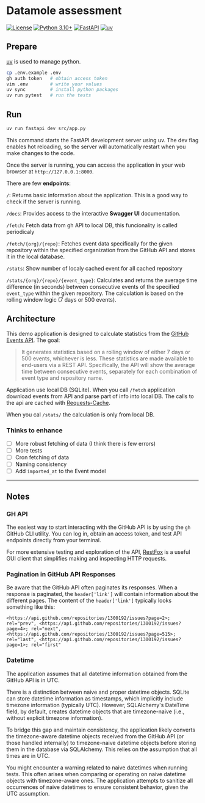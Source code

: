 # Datamole assessment

[![License](https://img.shields.io/badge/License-MIT-yellow.svg)](https://opensource.org/licenses/MIT)
[![Python 3.10+](https://img.shields.io/badge/python-3.10+-blue.svg)](https://www.python.org/downloads/release/python-3100/)
[![FastAPI](https://img.shields.io/badge/FastAPI-0055FF?style=flat-square&logo=fastapi)](https://fastapi.tiangolo.com/)
[![uv](https://img.shields.io/badge/built%20with-uv-blueviolet)](https://astral.sh/blog/uv)

## Prepare

[uv](https://docs.astral.sh/uv/) is used to manage python.

```bash
cp .env.example .env
gh auth token   # obtain access token
vim .env        # write your values
uv sync         # install python packages
uv run pytest   # run the tests
```

## Run

```bash
uv run fastapi dev src/app.py
```

This command starts the FastAPI development server using uv. The dev flag enables hot reloading, so the server will automatically restart when you make changes to the code.

Once the server is running, you can access the application in your web browser at `http://127.0.0.1:8000`.

There are few **endpoints**:

`/`: Returns basic information about the application. This is a good way to check if the server is running.

`/docs`: Provides access to the interactive **Swagger UI** documentation.

`/fetch`: Fetch data from gh API to local DB, this funcionality is called periodicaly

`/fetch/{org}/{repo}`: Fetches event data specifically for the given repository within the specified organization from the GitHub API and stores it in the local database.

`/stats`: Show number of localy cached event for all cached repository

`/stats/{org}/{repo}/{event_type}`: Calculates and returns the average time difference (in seconds) between consecutive events of the specified `event_type` within the given repository. The calculation is based on the rolling window logic (7 days or 500 events).

## Architecture

This demo application is designed to calculate statistics from the [GitHub Events API](https://docs.github.com/en/rest/using-the-rest-api/github-event-types?apiVersion=2022-11-28). The goal:

> It generates statistics based on a rolling window of either 7 days or 500 events, whichever is less. These statistics are made available to end-users via a REST API. Specifically, the API will show the average time between consecutive events, separately for each combination of event type and repository name.

Application use local DB (SQLite). When you call `/fetch` application download
events from API and parse part of info into local DB. The calls to the api are cached with [Requests-Cache](https://requests-cache.readthedocs.io/en/stable/index.html).

When you cal `/stats/` the calculation is only from local DB.

### Thinks to enhance

- [ ] More robust fetching of data (I think there is few errors)
- [ ] More tests
- [ ] Cron fetching of data
- [ ] Naming consistency
- [ ] Add `imported_at` to the Event model

---

## Notes

### GH API

The easiest way to start interacting with the GitHub API is by using the `gh` GitHub CLI utility. You can log in, obtain an access token, and test API endpoints directly from your terminal.

For more extensive testing and exploration of the API, [RestFox](https://restfox.dev/) is a useful GUI client that simplifies making and inspecting HTTP requests.

### Pagination in GitHub API Responses

Be aware that the GitHub API often paginates its responses. When a response is paginated, the `header['link']` will contain information about the different pages. The content of the `header['link']` typically looks something like this:

```text
<https://api.github.com/repositories/1300192/issues?page=2>; rel="prev", <https://api.github.com/repositories/1300192/issues?page=4>; rel="next", <https://api.github.com/repositories/1300192/issues?page=515>; rel="last", <https://api.github.com/repositories/1300192/issues?page=1>; rel="first"
```

### Datetime

The application assumes that all datetime information obtained from the GitHub API is in UTC.

There is a distinction between naive and proper datetime objects. SQLite can store datetime information as timestamps, which implicitly include timezone information (typically UTC). However, SQLAlchemy's DateTime field, by default, creates datetime objects that are timezone-naive (i.e., without explicit timezone information).

To bridge this gap and maintain consistency, the application likely converts the timezone-aware datetime objects received from the GitHub API (or those handled internally) to timezone-naive datetime objects before storing them in the database via SQLAlchemy. This relies on the assumption that all times are in UTC.

You might encounter a warning related to naive datetimes when running tests. This often arises when comparing or operating on naive datetime objects with timezone-aware ones. The application attempts to sanitize all occurrences of naive datetimes to ensure consistent behavior, given the UTC assumption.
